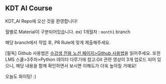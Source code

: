## KDT AI Course

KDT_AI Repo에 오신 것을 환영합니다!

월별로 Material이 구분되어있습니다.
ex) 1개월차 : `month1` branch

해당 branch에서 작업 후, PR Rule에 맞게 제출해주세요.

[필독]
Github 사용법은 [수강생 전용 노션 페이지>Github 사용법](https://www.notion.so/prgrms/Github-b80d628626c8485ab12883ac4ab0f6b5)을 읽어주세요. 
또한 LMS 스쿨>3주차>Python 데이터 다루기에 참고:Git 관련 영상이 3개 업로드 되어 있으니, 해당 내용을 함께 확인하면서 보시면 이해도가 더욱 높아질 거예요!


오늘도 화이팅! :)
